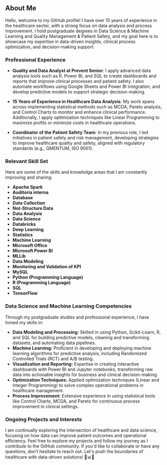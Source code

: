 ## About Me

Hello, welcome to my GitHub profile! I have over 15 years of experience in the healthcare sector, with a strong focus on data analysis and process improvement. I hold postgraduate degrees in Data Science & Machine Learning and Quality Management & Patient Safety, and my goal here is to showcase my expertise in data-driven insights, clinical process optimization, and decision-making support.

### Professional Experience

- **Quality and Data Analyst at Prevent Senior**: I apply advanced data analysis tools such as R, Power BI, and SQL to create dashboards and reports that improve clinical processes and patient safety. I also automate workflows using Google Sheets and Power BI integration, and develop predictive models to support strategic decision-making.

- **15 Years of Experience in Healthcare Data Analysis**: My work spans across implementing statistical methods such as MCDA, Pareto analysis, and Control Charts to monitor and enhance clinical performance. Additionally, I apply optimization techniques like Linear Programming to maximize profits or minimize costs in healthcare operations.

- **Coordinator of the Patient Safety Team**: In my previous role, I led initiatives in patient safety and risk management, developing strategies to improve healthcare quality and safety, aligned with regulatory standards (e.g., QMENTUM, ISO 9001).

### Relevant Skill Set

Here are some of the skills and knowledge areas that I am constantly improving and sharing:
- **Apache Spark**
- **Auditoria interna**
- **Database**
- **Data Collection**
- **Not-Structure Data**
- **Data Analysis**
- **Data Science**
- **Databricks**
- **Deep Learning**
- **Statistics**
- **Machine Learning**
- **Microsoft Office**
- **Microsoft Power BI**
- **MLLib**
- **Data Modeling**
- **Monitoring and Validation of KPI**
- **MySQL**
- **Python (Programming Language)**
- **R (Programming Language)**
- **SQL**
- **TensorFlow**


### Data Science and Machine Learning Competencies

Through my postgraduate studies and professional experience, I have honed my skills in:

- **Data Modeling and Processing:** Skilled in using Python, Scikit-Learn, R, and SQL for building predictive models, cleaning and transforming datasets, and automating data pipelines.
- **Machine Learning:** Proficient in developing and deploying machine learning algorithms for predictive analysis, including Randomized Controlled Trials (RCT) and A/B testing.
- **Visualization and Reporting:** Expertise in creating interactive dashboards with Power BI and Jupyter notebooks, transforming raw data into actionable insights for business and clinical decision-making.
- **Optimization Techniques:** Applied optimization techniques (Linear and Integer Programming) to solve complex operational problems in healthcare management.
- **Process Improvement:** Extensive experience in using statistical tools like Control Charts, MCDA, and Pareto for continuous process improvement in clinical settings.

### Ongoing Projects and Interests
I am continually exploring the intersection of healthcare and data science, focusing on how data can improve patient outcomes and operational efficiency. Feel free to explore my projects and follow my journey as I contribute to the GitHub community. If you'd like to collaborate or have any questions, don’t hesitate to reach out. Let's push the boundaries of healthcare with data-driven solutions! 🚀📊💡
